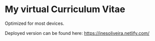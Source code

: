 # My virtual Curriculum Vitae

Optimized for most devices.

Deployed version can be found here: https://inesoliveira.netlify.com/

